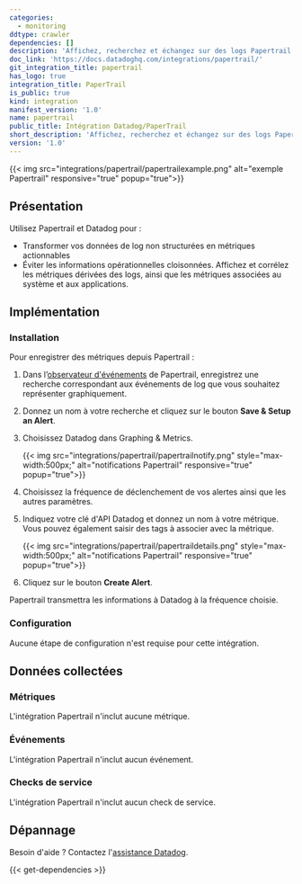 ```yaml
---
categories:
  - monitoring
ddtype: crawler
dependencies: []
description: 'Affichez, recherchez et échangez sur des logs Papertrail dans votre flux d''événements Datadog.'
doc_link: 'https://docs.datadoghq.com/integrations/papertrail/'
git_integration_title: papertrail
has_logo: true
integration_title: PaperTrail
is_public: true
kind: integration
manifest_version: '1.0'
name: papertrail
public_title: Intégration Datadog/PaperTrail
short_description: 'Affichez, recherchez et échangez sur des logs Papertrail dans votre flux d''événements Datadog stream.'
version: '1.0'
---
```

{{< img src="integrations/papertrail/papertrailexample.png" alt="exemple Papertrail" responsive="true" popup="true">}}

## Présentation

Utilisez Papertrail et Datadog pour :

  * Transformer vos données de log non structurées en métriques actionnables
  * Éviter les informations opérationnelles cloisonnées. Affichez et corrélez les métriques dérivées des logs, ainsi que les métriques associées au système et aux applications.

## Implémentation
### Installation

Pour enregistrer des métriques depuis Papertrail :

1.  Dans l’[observateur d'événements][1] de Papertrail, enregistrez une recherche correspondant aux événements de log que vous souhaitez représenter graphiquement.
1.  Donnez un nom à votre recherche et cliquez sur le bouton **Save & Setup an Alert**.
1.  Choisissez Datadog dans Graphing & Metrics.

    {{< img src="integrations/papertrail/papertrailnotify.png" style="max-width:500px;" alt="notifications Papertrail" responsive="true" popup="true">}}

1.  Choisissez la fréquence de déclenchement de vos alertes ainsi que les autres paramètres.
1.  Indiquez votre clé d'API Datadog et donnez un nom à votre métrique. Vous pouvez également saisir des tags à associer avec la métrique.

    {{< img src="integrations/papertrail/papertraildetails.png" style="max-width:500px;" alt="notifications Papertrail" responsive="true" popup="true">}}

1.  Cliquez sur le bouton **Create Alert**.

Papertrail transmettra les informations à Datadog à la fréquence choisie.

### Configuration

Aucune étape de configuration n'est requise pour cette intégration.

## Données collectées
### Métriques

L'intégration Papertrail n'inclut aucune métrique.

### Événements
L'intégration Papertrail n'inclut aucun événement.

### Checks de service
L'intégration Papertrail n'inclut aucun check de service.

## Dépannage
Besoin d'aide ? Contactez l'[assistance Datadog][2].

[1]: https://papertrailapp.com/events
[2]: https://docs.datadoghq.com/fr/help


{{< get-dependencies >}}